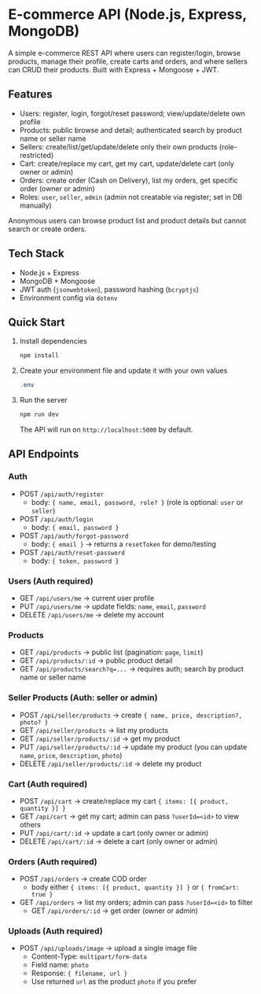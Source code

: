 # E-commerce API (Node.js, Express, MongoDB)

A simple e-commerce REST API where users can register/login, browse products, manage their profile, create carts and orders, and where sellers can CRUD their products. Built with Express + Mongoose + JWT.

## Features

- Users: register, login, forgot/reset password; view/update/delete own profile
- Products: public browse and detail; authenticated search by product name or seller name
- Sellers: create/list/get/update/delete only their own products (role-restricted)
- Cart: create/replace my cart, get my cart, update/delete cart (only owner or admin)
- Orders: create order (Cash on Delivery), list my orders, get specific order (owner or admin)
- Roles: `user`, `seller`, `admin` (admin not creatable via register; set in DB manually)

Anonymous users can browse product list and product details but cannot search or create orders.

## Tech Stack

- Node.js + Express
- MongoDB + Mongoose
- JWT auth (`jsonwebtoken`), password hashing (`bcryptjs`)
- Environment config via `dotenv`

## Quick Start

1. Install dependencies
   ```bash
   npm install
   ```
2. Create your environment file and update it with your own values
   ```powershell
   .env
   ```
3. Run the server
   ```bash
   npm run dev
   ```
   The API will run on `http://localhost:5000` by default.

## API Endpoints

### Auth

- POST `/api/auth/register`
  - body: `{ name, email, password, role? }` (role is optional: `user` or `seller`)
- POST `/api/auth/login`
  - body: `{ email, password }`
- POST `/api/auth/forgot-password`
  - body: `{ email }` → returns a `resetToken` for demo/testing
- POST `/api/auth/reset-password`
  - body: `{ token, password }`

### Users (Auth required)

- GET `/api/users/me` → current user profile
- PUT `/api/users/me` → update fields: `name`, `email`, `password`
- DELETE `/api/users/me` → delete my account

### Products

- GET `/api/products` → public list (pagination: `page`, `limit`)
- GET `/api/products/:id` → public product detail
- GET `/api/products/search?q=...` → requires auth; search by product name or seller name

### Seller Products (Auth: seller or admin)

- POST `/api/seller/products` → create `{ name, price, description?, photo? }`
- GET `/api/seller/products` → list my products
- GET `/api/seller/products/:id` → get my product
- PUT `/api/seller/products/:id` → update my product (you can update `name`, `price`, `description`, `photo`)
- DELETE `/api/seller/products/:id` → delete my product

### Cart (Auth required)

- POST `/api/cart` → create/replace my cart `{ items: [{ product, quantity }] }`
- GET `/api/cart` → get my cart; admin can pass `?userId=<id>` to view others
- PUT `/api/cart/:id` → update a cart (only owner or admin)
- DELETE `/api/cart/:id` → delete a cart (only owner or admin)

### Orders (Auth required)

- POST `/api/orders` → create COD order
  - body either `{ items: [{ product, quantity }] }` or `{ fromCart: true }`
- GET `/api/orders` → list my orders; admin can pass `?userId=<id>` to filter
  - GET `/api/orders/:id` → get order (owner or admin)

### Uploads (Auth required)

- POST `/api/uploads/image` → upload a single image file
  - Content-Type: `multipart/form-data`
  - Field name: `photo`
  - Response: `{ filename, url }`
  - Use returned `url` as the product `photo` if you prefer
